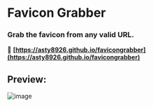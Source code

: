 # Favicon Grabber

### Grab the favicon from any valid URL.
🔗 **[https://asty8926.github.io/favicongrabber](https://asty8926.github.io/favicongrabber)**

## Preview:
![image](https://user-images.githubusercontent.com/31024172/226434322-18774b89-2104-432d-b86c-305b14dda829.png)


